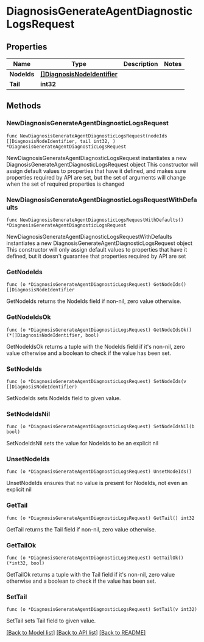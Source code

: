 # DiagnosisGenerateAgentDiagnosticLogsRequest

## Properties

Name | Type | Description | Notes
------------ | ------------- | ------------- | -------------
**NodeIds** | [**[]DiagnosisNodeIdentifier**](DiagnosisNodeIdentifier.md) |  | 
**Tail** | **int32** |  | 

## Methods

### NewDiagnosisGenerateAgentDiagnosticLogsRequest

`func NewDiagnosisGenerateAgentDiagnosticLogsRequest(nodeIds []DiagnosisNodeIdentifier, tail int32, ) *DiagnosisGenerateAgentDiagnosticLogsRequest`

NewDiagnosisGenerateAgentDiagnosticLogsRequest instantiates a new DiagnosisGenerateAgentDiagnosticLogsRequest object
This constructor will assign default values to properties that have it defined,
and makes sure properties required by API are set, but the set of arguments
will change when the set of required properties is changed

### NewDiagnosisGenerateAgentDiagnosticLogsRequestWithDefaults

`func NewDiagnosisGenerateAgentDiagnosticLogsRequestWithDefaults() *DiagnosisGenerateAgentDiagnosticLogsRequest`

NewDiagnosisGenerateAgentDiagnosticLogsRequestWithDefaults instantiates a new DiagnosisGenerateAgentDiagnosticLogsRequest object
This constructor will only assign default values to properties that have it defined,
but it doesn't guarantee that properties required by API are set

### GetNodeIds

`func (o *DiagnosisGenerateAgentDiagnosticLogsRequest) GetNodeIds() []DiagnosisNodeIdentifier`

GetNodeIds returns the NodeIds field if non-nil, zero value otherwise.

### GetNodeIdsOk

`func (o *DiagnosisGenerateAgentDiagnosticLogsRequest) GetNodeIdsOk() (*[]DiagnosisNodeIdentifier, bool)`

GetNodeIdsOk returns a tuple with the NodeIds field if it's non-nil, zero value otherwise
and a boolean to check if the value has been set.

### SetNodeIds

`func (o *DiagnosisGenerateAgentDiagnosticLogsRequest) SetNodeIds(v []DiagnosisNodeIdentifier)`

SetNodeIds sets NodeIds field to given value.


### SetNodeIdsNil

`func (o *DiagnosisGenerateAgentDiagnosticLogsRequest) SetNodeIdsNil(b bool)`

 SetNodeIdsNil sets the value for NodeIds to be an explicit nil

### UnsetNodeIds
`func (o *DiagnosisGenerateAgentDiagnosticLogsRequest) UnsetNodeIds()`

UnsetNodeIds ensures that no value is present for NodeIds, not even an explicit nil
### GetTail

`func (o *DiagnosisGenerateAgentDiagnosticLogsRequest) GetTail() int32`

GetTail returns the Tail field if non-nil, zero value otherwise.

### GetTailOk

`func (o *DiagnosisGenerateAgentDiagnosticLogsRequest) GetTailOk() (*int32, bool)`

GetTailOk returns a tuple with the Tail field if it's non-nil, zero value otherwise
and a boolean to check if the value has been set.

### SetTail

`func (o *DiagnosisGenerateAgentDiagnosticLogsRequest) SetTail(v int32)`

SetTail sets Tail field to given value.



[[Back to Model list]](../README.md#documentation-for-models) [[Back to API list]](../README.md#documentation-for-api-endpoints) [[Back to README]](../README.md)


